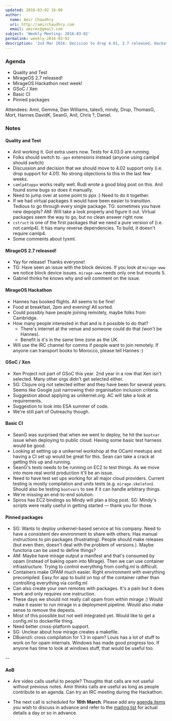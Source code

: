 ```yaml
---
updated: 2016-03-02 16:00
author:
  name: Amir Chaudhry
  uri: http://amirchaudhry.com
  email: amirmc@gmail.com
subject: 'Weekly Meeting: 2016-03-02'
permalink: weekly-2016-03-02
description: '2nd Mar 2016: Decision to drop 4.01, 2.7 released, Hackathon and CI.'
---
```


### Agenda ###

- Quality and Test
- MirageOS 2.7 released!
- MirageOS Hackathon next week!
- GSoC / Xen
- Basic CI
- Pinned packages

Attendees:
Amir, Gemma, Dan Williams, talex5, mindy, Drup, ThomasG, Mort, Hannes
DavidK, SeanG, Anil, Chris ?, Daniel.

### Notes ###

#### Quality and Test ####

- Anil working it. Got extra users now. Tests for 4.03.0 are running.
- Folks should switch to `-ppx` extensions instead (anyone using camlp4 should
switch)
- Discussion and decision that we should move to 4.02 support only (i.e. drop
support for 4.01). No strong objections to this in the last few weeks.
- `camlp4toppx` works really well. Rudi wrote a good blog post on this. Anil
found some bugs so does it manually. 
- Need to jump over at some point to ppx :) Need to do it together.
- If we had virtual packages it would have been easier to transition. Tedious
to go through every single package. TG: sometimes you have new depopts?
AM: Will take a look properly and figure it out. Virtual packages seem the way
to go, but no clean answer right now.
- `cstruct` is one of the first packages that we need a pure version of (i.e.
not camlp4). It has many reverse dependencies. To build, it doesn't require
camlp4. 
- Some comments about tyxml.

#### MirageOS 2.7 released! ####

- Yay for release! Thanks everyone!
- TG: Have seen an issue with the block devices. If you look at `mirage-www`
we notice block device issues. `mirage-www` needs only one but mounts 5.
- Gabriel thinks he knows why and will comment on the issue.


#### MirageOS Hackathon ####

- Hannes has booked flights. All seems to be fine!
- Food at breakfast, 2pm and evening! All sorted.
- Could possibly have people joining remotely, maybe folks from Cambridge.
- How many people interested in that and is it possible to do that?
   - There's internet at the venue and someone could do that (won't be Hannes).
   - Benefit is it's in the same time zone as the UK.
- Will use the IRC channel for comms if people want to join remotely.
If anyone can transport books to Morocco, please tell Hannes :)

#### GSoC / Xen ####

- Xen Project not part of GSoC this year. 2nd year in a row that Xen isn't
selected. Many other orgs didn't get selected either.
- SG: Clojure org not selected either  and they have been for several years.
Seems like Google just narrowing their organisation inclusion criteria.
- Suggestion about applying as unikernel.org. AC will take a look at
requirements.
- Suggestion to look into ESA summer of code.
- We're still part of Outreachy though.

#### Basic CI

- SeanG was surprised that when we went to deploy, he hit the `bootvar` issue
when deploying to public cloud. Having some basic test harness would be good. 
- Looking at setting up a unikernel workshop at the OCaml meetups and having a
CI set up would be great for this. Sean can take a crack at getting this up
and running.
- SeanG's tests needs to be running on EC2 to test things. As we move into
more real world production it'll be an issue. 
- Need to have test set ups working for all major cloud providers. Current
testing is mostly compilation and units tests (e.g. `mirage-skeleton`). Should
also be testing `bootvars` to see if it can handle arbitrary things. 
- We're missing an end-to-end solution.
- Spiros has EC2 bindings so Mindy will plan a blog post. SG: Mindy's scripts
were really useful in getting started — thank you for those.

#### Pinned packages ####

- SG: Wants to deploy unikernel-based service at his company. Need to have a
consistent dev environment to share with others. Has manual instructions to
pin packages (frustrating). People should make releases (but even then,
doesn't deal with the problem of versions.).  Maybe functoria can be used to
define things?
- AM: Maybe have mirage output a manifest and that's consumed by opam (instead
of baking opam into Mirage). Then we can use container infrastructure. Trying
to control everything from config.ml is difficult.
- Containers make OPAM much easier. Right environment with everything
precompiled. Easy for app to build on top of the container rather than
controlling everything via config.ml
- Can also create your own remotes with packages. It's a pain but it does work
and only requires one instruction.
- These days we should not really call opam from within mirage :)  Would make
it easier to run mirage in a deployment pipeline. Would also make sense to
remove the depexts.
- Most of this possible but not well integrated yet. Would like to get a
config.ml to dockerfile thing.
- Need better cross-platform support. 
- SG: Unclear about how mirage creates a makefile.
- DBuenzli: cross compilation for 1.3 in opam? Louis has a lot of stuff to
work on for opam internals. Windows has made good progress too. If anyone has
time to look at windows stuff, that would be useful too. 


--

#### AoB ####

- Are video calls useful to people? Thoughts that calls are not useful without
previous notes. Amir thinks calls are useful as long as people contribute to
an agenda. Can try an IRC meeting during the Hackathon.

- The next call is scheduled for **16th March**. Please add any
[agenda items][call-agenda] you wish to discuss in advance and refer to the
[mailing list][mir-mail] for actual details a day or so in advance.

[call-agenda]: https://github.com/mirage/mirage-www/wiki/Call-Agenda
[mir-mail]: http://lists.xenproject.org/cgi-bin/mailman/listinfo/mirageos-devel

